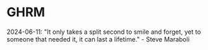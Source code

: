 # GHRM

2024-06-11: "It only takes a split second to smile and forget, yet to someone that needed it, it can last a lifetime." - Steve Maraboli
